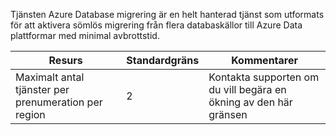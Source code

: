 Tjänsten Azure Database migrering är en helt hanterad tjänst som utformats för att aktivera sömlös migrering från flera databaskällor till Azure Data plattformar med minimal avbrottstid.  

| **Resurs** | **Standardgräns** | **Kommentarer** |
| --- | --- | --- |
| Maximalt antal tjänster per prenumeration per region |2 | Kontakta supporten om du vill begära en ökning av den här gränsen |
